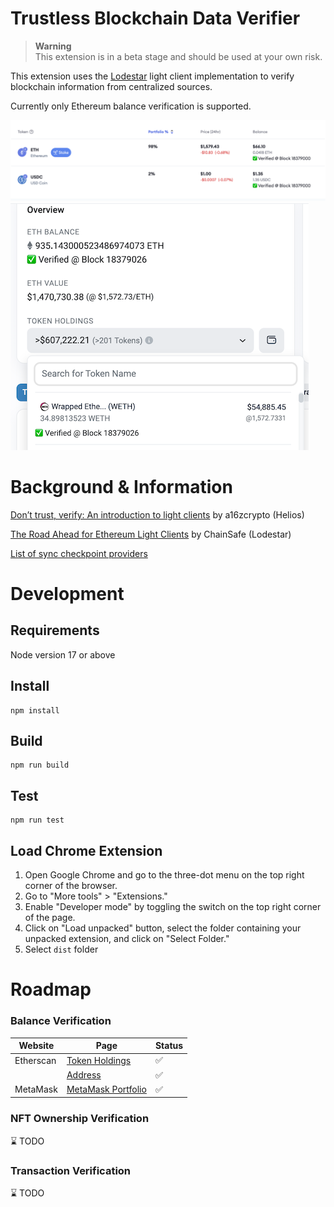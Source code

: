 # Trustless Blockchain Data Verifier

> **Warning**  
> This extension is in a beta stage and should be used at your own risk.

This extension uses the [Lodestar](https://github.com/ChainSafe/lodestar) light client implementation to verify blockchain information from centralized sources.

Currently only Ethereum balance verification is supported.

![MetaMask Portfolio](images/MetamaskPortfolio.png?raw=true)
![Etherscan](images/Etherscan.png?raw=true)

# Background & Information

[Don’t trust, verify: An introduction to light clients](https://a16zcrypto.com/posts/article/an-introduction-to-light-clients) by a16zcrypto (Helios)

[The Road Ahead for Ethereum Light Clients](https://blog.chainsafe.io/the-road-ahead-for-ethereum-light-clients-b6fdb7c3b603) by ChainSafe (Lodestar)

[List of sync checkpoint providers](https://eth-clients.github.io/checkpoint-sync-endpoints/)

# Development

## Requirements

Node version 17 or above

## Install

```
npm install
```

## Build

```
npm run build
```

## Test

```
npm run test
```

## Load Chrome Extension

1. Open Google Chrome and go to the three-dot menu on the top right corner of the browser.
2. Go to "More tools" > "Extensions."
3. Enable "Developer mode" by toggling the switch on the top right corner of the page.
4. Click on "Load unpacked" button, select the folder containing your unpacked extension, and click on "Select Folder."
5. Select `dist` folder

# Roadmap

### Balance Verification

| Website   | Page                                                                                              | Status |
| --------- | ------------------------------------------------------------------------------------------------- | ------ |
| Etherscan | [Token Holdings](https://etherscan.io/tokenholdings?a=0xd8dA6BF26964aF9D7eEd9e03E53415D37aA96045) | ✅     |
|           | [Address](https://etherscan.io/address/0xd8dA6BF26964aF9D7eEd9e03E53415D37aA96045)                | ✅     |
| MetaMask  | [MetaMask Portfolio](https://portfolio.metamask.io)                                               | ✅     |

### NFT Ownership Verification

⌛ TODO

### Transaction Verification

⌛ TODO
